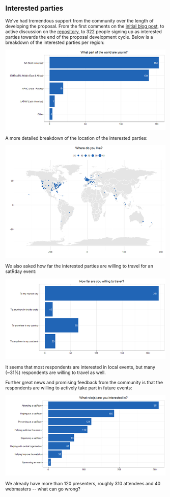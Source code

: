 Interested parties
------------------

We've had tremendous support from the community over the length of
developing the proposal. From the first comments on the [initial blog
post](http://itsalocke.com/sqlsaturdays-but-for-r/), to active
discussion on the
[repository](https://github.com/stephlocke/RSaturday-proposal), to 322
people signing up as interested parties towards the end of the proposal
development cycle. Below is a breakdown of the interested parties per
region:

![](plot_region-1.png)

A more detailed breakdown of the location of the interested parties:

![](plot_map-1.png)

We also asked how far the interested parties are willing to travel for
an satRday event:

![](plot_travel-1.png)

It seems that most respondents are interested in local events, but many
(~31%) respondents are willing to travel as well.

Further great news and promising feedback from the community is that the
respondents are willing to actively take part in future events:

![](plot_activity-1.png)

We already have more than 120 presenters, roughly 310 attendees and 40
webmasters -- what can go wrong?
